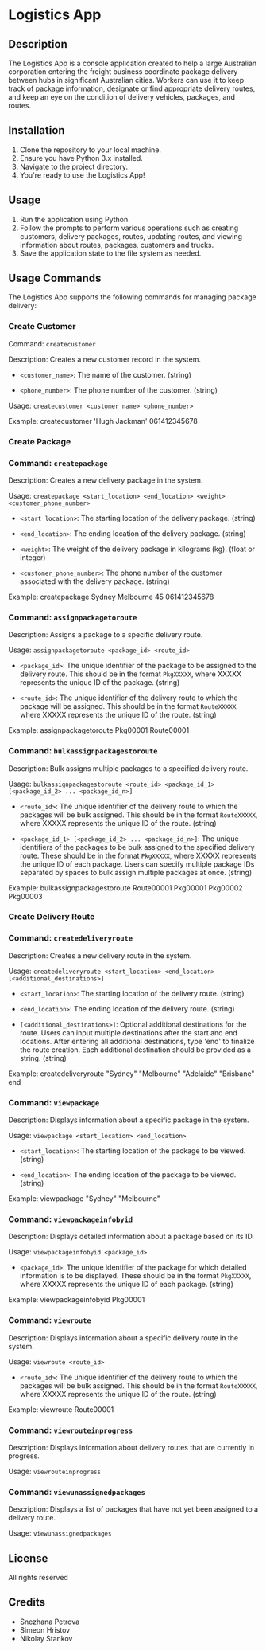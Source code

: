 # Logistics App

## Description

The Logistics App is a console application created to help a large Australian corporation entering the freight business coordinate package delivery between hubs in significant Australian cities. Workers can use it to keep track of package information, designate or find appropriate delivery routes, and keep an eye on the condition of delivery vehicles, packages, and routes.

## Installation

1. Clone the repository to your local machine.
2. Ensure you have Python 3.x installed.
3. Navigate to the project directory.
4. You're ready to use the Logistics App!

## Usage

1. Run the application using Python.
2. Follow the prompts to perform various operations such as creating customers, delivery packages, routes, updating routes, and viewing information about routes, packages, customers and trucks.
3. Save the application state to the file system as needed.

## Usage Commands

The Logistics App supports the following commands for managing package delivery:

### Create Customer

Command: `createcustomer`

Description: Creates a new customer record in the system.

- `<customer_name>`: The name of the customer. (string)

- `<phone_number>`: The phone number of the customer. (string)

Usage: `createcustomer <customer name> <phone_number>`

Example: createcustomer 'Hugh Jackman' 061412345678

### Create Package

### Command: `createpackage`

Description: Creates a new delivery package in the system.

Usage: `createpackage <start_location> <end_location> <weight> <customer_phone_number>`

- `<start_location>`: The starting location of the delivery package. (string)

- `<end_location>`: The ending location of the delivery package. (string)

- `<weight>`: The weight of the delivery package in kilograms (kg). (float or integer)

- `<customer_phone_number>`: The phone number of the customer associated with the delivery package. (string)

Example: createpackage Sydney Melbourne 45 061412345678

### Command: `assignpackagetoroute`

Description: Assigns a package to a specific delivery route.

Usage: `assignpackagetoroute <package_id> <route_id>`

- `<package_id>`: The unique identifier of the package to be assigned to the delivery route. This should be in the format `PkgXXXXX`, where XXXXX represents the unique ID of the package. (string)

- `<route_id>`: The unique identifier of the delivery route to which the package will be assigned. This should be in the format `RouteXXXXX`, where XXXXX represents the unique ID of the route. (string)

Example: assignpackagetoroute Pkg00001 Route00001

### Command: `bulkassignpackagestoroute`

Description: Bulk assigns multiple packages to a specified delivery route.

Usage: `bulkassignpackagestoroute <route_id> <package_id_1> [<package_id_2> ... <package_id_n>]`

- `<route_id>`: The unique identifier of the delivery route to which the packages will be bulk assigned. This should be in the format `RouteXXXXX`, where XXXXX represents the unique ID of the route. (string)

- `<package_id_1> [<package_id_2> ... <package_id_n>]`: The unique identifiers of the packages to be bulk assigned to the specified delivery route. These should be in the format `PkgXXXXX`, where XXXXX represents the unique ID of each package. Users can specify multiple package IDs separated by spaces to bulk assign multiple packages at once. (string)

Example: bulkassignpackagestoroute Route00001 Pkg00001 Pkg00002 Pkg00003

### Create Delivery Route

### Command: `createdeliveryroute`

Description: Creates a new delivery route in the system.

Usage: `createdeliveryroute <start_location> <end_location> [<additional_destinations>]`

- `<start_location>`: The starting location of the delivery route. (string)

- `<end_location>`: The ending location of the delivery route. (string)

- `[<additional_destinations>]`: Optional additional destinations for the route. Users can input multiple destinations after the start and end locations. After entering all additional destinations, type 'end' to finalize the route creation. Each additional destination should be provided as a string. (string)

Example: createdeliveryroute "Sydney" "Melbourne" "Adelaide" "Brisbane" end


### Command: `viewpackage`

Description: Displays information about a specific package in the system.

Usage: `viewpackage <start_location> <end_location>`

- `<start_location>`: The starting location of the package to be viewed. (string)

- `<end_location>`: The ending location of the package to be viewed. (string)

Example: viewpackage "Sydney" "Melbourne"


### Command: `viewpackageinfobyid`

Description: Displays detailed information about a package based on its ID.

Usage: `viewpackageinfobyid <package_id>`

- `<package_id>`: The unique identifier of the package for which detailed information is to be displayed. These should be in the format `PkgXXXXX`, where XXXXX represents the unique ID of each package. (string)

Example: viewpackageinfobyid Pkg00001


### Command: `viewroute`

Description: Displays information about a specific delivery route in the system.

Usage: `viewroute <route_id>`

- `<route_id>`: The unique identifier of the delivery route to which the packages will be bulk assigned. This should be in the format `RouteXXXXX`, where XXXXX represents the unique ID of the route. (string)

Example: viewroute Route00001


### Command: `viewrouteinprogress`

Description: Displays information about delivery routes that are currently in progress.

Usage: `viewrouteinprogress`



### Command: `viewunassignedpackages`

Description: Displays a list of packages that have not yet been assigned to a delivery route.

Usage: `viewunassignedpackages`


## License

All rights reserved

## Credits

- Snezhana Petrova
- Simeon Hristov
- Nikolay Stankov



